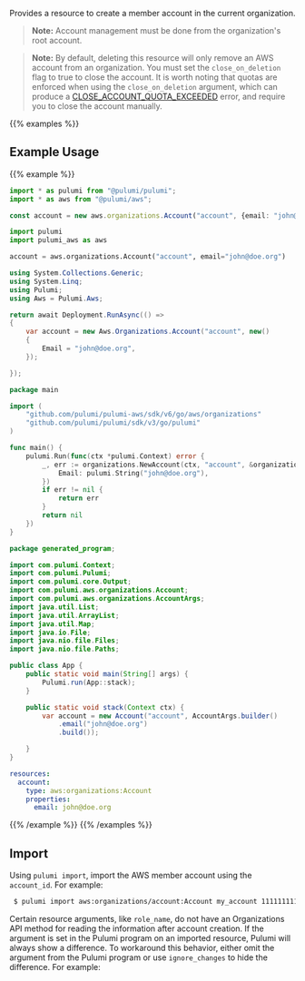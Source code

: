 Provides a resource to create a member account in the current organization.

> **Note:** Account management must be done from the organization's root account.

> **Note:** By default, deleting this resource will only remove an AWS account from an organization. You must set the `close_on_deletion` flag to true to close the account. It is worth noting that quotas are enforced when using the `close_on_deletion` argument, which can produce a [CLOSE_ACCOUNT_QUOTA_EXCEEDED](https://docs.aws.amazon.com/organizations/latest/APIReference/API_CloseAccount.html) error, and require you to close the account manually.

{{% examples %}}
## Example Usage
{{% example %}}

```typescript
import * as pulumi from "@pulumi/pulumi";
import * as aws from "@pulumi/aws";

const account = new aws.organizations.Account("account", {email: "john@doe.org"});
```
```python
import pulumi
import pulumi_aws as aws

account = aws.organizations.Account("account", email="john@doe.org")
```
```csharp
using System.Collections.Generic;
using System.Linq;
using Pulumi;
using Aws = Pulumi.Aws;

return await Deployment.RunAsync(() => 
{
    var account = new Aws.Organizations.Account("account", new()
    {
        Email = "john@doe.org",
    });

});
```
```go
package main

import (
	"github.com/pulumi/pulumi-aws/sdk/v6/go/aws/organizations"
	"github.com/pulumi/pulumi/sdk/v3/go/pulumi"
)

func main() {
	pulumi.Run(func(ctx *pulumi.Context) error {
		_, err := organizations.NewAccount(ctx, "account", &organizations.AccountArgs{
			Email: pulumi.String("john@doe.org"),
		})
		if err != nil {
			return err
		}
		return nil
	})
}
```
```java
package generated_program;

import com.pulumi.Context;
import com.pulumi.Pulumi;
import com.pulumi.core.Output;
import com.pulumi.aws.organizations.Account;
import com.pulumi.aws.organizations.AccountArgs;
import java.util.List;
import java.util.ArrayList;
import java.util.Map;
import java.io.File;
import java.nio.file.Files;
import java.nio.file.Paths;

public class App {
    public static void main(String[] args) {
        Pulumi.run(App::stack);
    }

    public static void stack(Context ctx) {
        var account = new Account("account", AccountArgs.builder()        
            .email("john@doe.org")
            .build());

    }
}
```
```yaml
resources:
  account:
    type: aws:organizations:Account
    properties:
      email: john@doe.org
```
{{% /example %}}
{{% /examples %}}

## Import

Using `pulumi import`, import the AWS member account using the `account_id`. For example:

```sh
 $ pulumi import aws:organizations/account:Account my_account 111111111111
```
 Certain resource arguments, like `role_name`, do not have an Organizations API method for reading the information after account creation. If the argument is set in the Pulumi program on an imported resource, Pulumi will always show a difference. To workaround this behavior, either omit the argument from the Pulumi program or use `ignore_changes` to hide the difference. For example:

